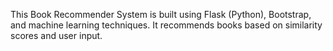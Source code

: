 This Book Recommender System is built using Flask (Python), Bootstrap, and machine learning techniques. It recommends books based on similarity scores and user input.
